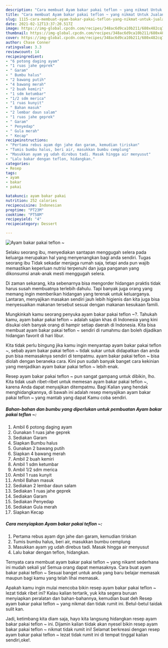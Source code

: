 ```yaml
---
description: "Cara membuat Ayam bakar pakai teflon ~ yang nikmat Untuk Jualan"
title: "Cara membuat Ayam bakar pakai teflon ~ yang nikmat Untuk Jualan"
slug: 1115-cara-membuat-ayam-bakar-pakai-teflon-yang-nikmat-untuk-jualan
date: 2021-02-12T13:37:20.517Z
image: https://img-global.cpcdn.com/recipes/348ac6d9ca10b211/680x482cq70/ayam-bakar-pakai-teflon-foto-resep-utama.jpg
thumbnail: https://img-global.cpcdn.com/recipes/348ac6d9ca10b211/680x482cq70/ayam-bakar-pakai-teflon-foto-resep-utama.jpg
cover: https://img-global.cpcdn.com/recipes/348ac6d9ca10b211/680x482cq70/ayam-bakar-pakai-teflon-foto-resep-utama.jpg
author: Chase Conner
ratingvalue: 3.3
reviewcount: 14
recipeingredient:
- "6 potong daging ayam"
- "1 ruas jahe geprek"
- " Garam"
- " Bumbu halus"
- "2 bawang putih"
- "4 bawang merah"
- "2 buah kemiri"
- "1 sdm ketumbar"
- "1/2 sdm merica"
- "1 ruas kunyit"
- " Bahan masuk"
- "2 lembar daun salam"
- "1 ruas jahe geprek"
- " Garam"
- " Penyedap"
- " Gula merah"
- " Kecap"
recipeinstructions:
- "Pertama rebus ayam dgn jahe dan garam, kemudian tiriskan"
- "Tumis bumbu halus, beri air, masukkan bumbu cemplung"
- "Masukkan ayam yg udah direbus tadi. Masak hingga air menyusut"
- "Lalu bakar dengan teflon, hidangkan."
categories:
- Resep
tags:
- ayam
- bakar
- pakai

katakunci: ayam bakar pakai 
nutrition: 252 calories
recipecuisine: Indonesian
preptime: "PT23M"
cooktime: "PT58M"
recipeyield: "4"
recipecategory: Dessert

---
```



![Ayam bakar pakai teflon ~](https://img-global.cpcdn.com/recipes/348ac6d9ca10b211/680x482cq70/ayam-bakar-pakai-teflon-foto-resep-utama.jpg)

Selaku seorang ibu, menyediakan santapan menggugah selera pada keluarga merupakan hal yang menyenangkan bagi anda sendiri. Tugas seorang ibu Tidak sekadar menjaga rumah saja, tetapi anda pun wajib memastikan keperluan nutrisi terpenuhi dan juga panganan yang dikonsumsi anak-anak mesti menggugah selera.

Di zaman  sekarang, kita sebenarnya bisa mengorder hidangan praktis tidak harus susah membuatnya terlebih dahulu. Tapi banyak juga orang yang memang ingin memberikan hidangan yang terenak untuk keluarganya. Lantaran, menyajikan masakan sendiri jauh lebih higienis dan kita juga bisa menyesuaikan makanan tersebut sesuai dengan makanan kesukaan famili. 



Mungkinkah kamu seorang penyuka ayam bakar pakai teflon ~?. Tahukah kamu, ayam bakar pakai teflon ~ adalah sajian khas di Indonesia yang kini disukai oleh banyak orang di hampir setiap daerah di Indonesia. Kita bisa membuat ayam bakar pakai teflon ~ sendiri di rumahmu dan boleh dijadikan hidangan favorit di hari libur.

Kita tidak perlu bingung jika kamu ingin menyantap ayam bakar pakai teflon ~, sebab ayam bakar pakai teflon ~ tidak sukar untuk didapatkan dan anda pun bisa memasaknya sendiri di tempatmu. ayam bakar pakai teflon ~ bisa diolah dengan beraneka cara. Kini pun sudah banyak banget cara kekinian yang menjadikan ayam bakar pakai teflon ~ lebih enak.

Resep ayam bakar pakai teflon ~ pun sangat gampang untuk dibikin, lho. Kita tidak usah ribet-ribet untuk memesan ayam bakar pakai teflon ~, karena Anda dapat menyajikan ditempatmu. Bagi Kalian yang hendak menghidangkannya, di bawah ini adalah resep menyajikan ayam bakar pakai teflon ~ yang mantab yang dapat Kamu coba sendiri.

<!--inarticleads1-->

##### Bahan-bahan dan bumbu yang diperlukan untuk pembuatan Ayam bakar pakai teflon ~:

1. Ambil 6 potong daging ayam
1. Gunakan 1 ruas jahe geprek
1. Sediakan  Garam
1. Siapkan  Bumbu halus
1. Gunakan 2 bawang putih
1. Siapkan 4 bawang merah
1. Ambil 2 buah kemiri
1. Ambil 1 sdm ketumbar
1. Ambil 1/2 sdm merica
1. Ambil 1 ruas kunyit
1. Ambil  Bahan masuk
1. Sediakan 2 lembar daun salam
1. Sediakan 1 ruas jahe geprek
1. Sediakan  Garam
1. Sediakan  Penyedap
1. Sediakan  Gula merah
1. Siapkan  Kecap




<!--inarticleads2-->

##### Cara menyiapkan Ayam bakar pakai teflon ~:

1. Pertama rebus ayam dgn jahe dan garam, kemudian tiriskan
1. Tumis bumbu halus, beri air, masukkan bumbu cemplung
1. Masukkan ayam yg udah direbus tadi. Masak hingga air menyusut
1. Lalu bakar dengan teflon, hidangkan.




Ternyata cara membuat ayam bakar pakai teflon ~ yang nikamt sederhana ini mudah sekali ya! Semua orang dapat memasaknya. Cara buat ayam bakar pakai teflon ~ Sesuai banget untuk anda yang baru belajar memasak maupun bagi kamu yang telah lihai memasak.

Apakah kamu ingin mulai mencoba bikin resep ayam bakar pakai teflon ~ lezat tidak ribet ini? Kalau kalian tertarik, yuk kita segera buruan menyiapkan peralatan dan bahan-bahannya, kemudian buat deh Resep ayam bakar pakai teflon ~ yang nikmat dan tidak rumit ini. Betul-betul taidak sulit kan. 

Jadi, ketimbang kita diam saja, hayo kita langsung hidangkan resep ayam bakar pakai teflon ~ ini. Dijamin kalian tiidak akan nyesel bikin resep ayam bakar pakai teflon ~ nikmat tidak rumit ini! Selamat berkreasi dengan resep ayam bakar pakai teflon ~ lezat tidak rumit ini di tempat tinggal kalian sendiri,oke!.

